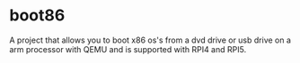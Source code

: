 # boot86
A project that allows you to boot x86 os's from a dvd drive or usb drive on a arm processor with QEMU and is supported with RPI4 and RPI5.
